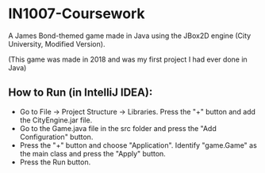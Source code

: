 # IN1007-Coursework
A James Bond-themed game made in Java using the JBox2D engine (City University, Modified Version).

(This game was made in 2018 and was my first project I had ever done in Java)

## How to Run (in IntelliJ IDEA):
* Go to File -> Project Structure -> Libraries. Press the "+" button and add the CityEngine.jar file.
* Go to the Game.java file in the src folder and press the "Add Configuration" button.
* Press the "+" button and choose "Application". Identify "game.Game" as the main class and press the "Apply" button.
* Press the Run button.
